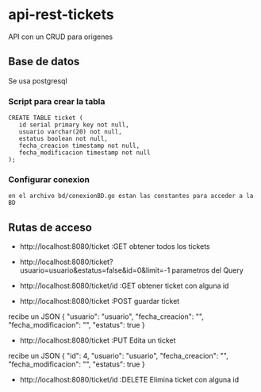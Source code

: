 # api-rest-tickets
API con un CRUD para origenes


## Base de datos
Se usa postgresql

### Script para crear la tabla
```shell
CREATE TABLE ticket (
   id serial primary key not null,
   usuario varchar(20) not null,
   estatus boolean not null,
   fecha_creacion timestamp not null,
   fecha_modificacion timestamp not null
);
```

### Configurar conexion 
    en el archivo bd/conexionBD.go estan las constantes para acceder a la BD



## Rutas de acceso
* http://localhost:8080/ticket :GET obtener todos los tickets

* http://localhost:8080/ticket?usuario=usuario&estatus=false&id=0&limit=-1  parametros del Query

* http://localhost:8080/ticket/id :GET obtener ticket con alguna id

* http://localhost:8080/ticket  :POST guardar ticket 

recibe un JSON
{
    "usuario": "usuario",
    "fecha_creacion": "",
    "fecha_modificacion": "",
    "estatus": true
}

* http://localhost:8080/ticket  :PUT Edita un ticket 

recibe un JSON
{
    "id": 4,
    "usuario": "usuario",
    "fecha_creacion": "",
    "fecha_modificacion": "",
    "estatus": true
}
 
 * http://localhost:8080/ticket/id :DELETE Elimina ticket con alguna id
